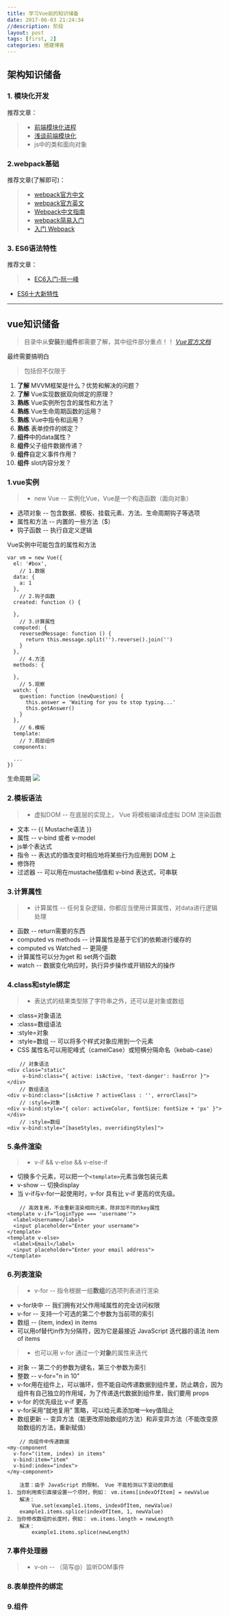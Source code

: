 ```yaml
---
title: 学习Vue前的知识储备
date: 2017-06-03 21:24:34
//description: 阶段
layout: post
tags: [first, 2]
categories: 搭建博客
---
```


## 架构知识储备

### 1. 模块化开发
推荐文章：
>* [前端模块化进程](https://www.zybuluo.com/wy/note/645263)
>* [浅谈前端模块化](http://imweb.io/topic/55994b358555272639cb031b)
>* js中的类和面向对象

### 2.webpack基础
推荐文章(了解即可)：
>* [webpack官方中文](https://doc.webpack-china.org/)
>* [webpack官方英文](https://webpack.github.io/docs/)
>* [Webpack中文指南](http://zhaoda.net/webpack-handbook/index.html)
>* [webpack简易入门](http://www.cnblogs.com/vajoy/p/4650467.html)
>* [入门 Webpack](https://segmentfault.com/a/1190000006178770)

### 3. ES6语法特性
推荐文章：
>* [EC6入门-阮一峰](http://es6.ruanyifeng.com/)
* [ES6十大新特性](http://www.alloyteam.com/2016/03/es6-front-end-developers-will-have-to-know-the-top-ten-properties/)

---
## vue知识储备
>目录中从**安装**到**组件**都需要了解，其中组件部分重点！！
[*Vue官方文档*](https://cn.vuejs.org/v2/guide/index.html)

最终需要搞明白
>包括但不仅限于
1. **了解** MVVM框架是什么？优势和解决的问题？
2. **了解** Vue实现数据双向绑定的原理？
3. **熟练** Vue实例所包含的属性和方法？
4. **熟练** Vue生命周期函数的运用？
5. **熟练** Vue中指令和运用？
6. **熟练** 表单控件的绑定？
7. **组件**中的data属性？
8. **组件**父子组件数据传递？
9. **组件**自定义事件作用？
10. **组件** slot内容分发？


### 1.vue实例
>* new Vue -- 实例化Vue，Vue是一个构造函数（面向对象）
* 选项对象 -- 包含数据、模板、挂载元素、方法、生命周期钩子等选项
* 属性和方法 -- 内置的一些方法（$）
* 钩子函数 -- 执行自定义逻辑

Vue实例中可能包含的属性和方法
```
var vm = new Vue({
  el: '#box',
    // 1.数据
  data: {
    a: 1
  },
    // 2.钩子函数
  created: function () {
    
  },
    // 3.计算属性
  computed: {
    reversedMessage: function () {
      return this.message.split('').reverse().join('')
    }
  },
    // 4.方法
  methods: {
  
  },
    // 5.观察
  watch: {
    question: function (newQuestion) {
      this.answer = 'Waiting for you to stop typing...'
      this.getAnswer()
    }
  },
    // 6.模板
  template: 
    // 7.局部组件
  components:
  
  ...
})
```
生命周期
![](https://cn.vuejs.org/images/lifecycle.png)
### 2.模板语法
>* 虚拟DOM -- 在底层的实现上， Vue 将模板编译成虚拟 DOM 渲染函数
* 文本 -- {{ Mustache语法 }}
* 属性 -- v-bind 或者 v-model
* js单个表达式
* 指令 -- 表达式的值改变时相应地将某些行为应用到 DOM 上
* 修饰符
* 过滤器 -- 可以用在mustache插值和 v-bind 表达式，可串联

### 3.计算属性
>* 计算属性 -- 任何复杂逻辑，你都应当使用计算属性，对data进行逻辑处理
* 函数 -- return需要的东西
* computed vs methods -- 计算属性是基于它们的依赖进行缓存的
* computed vs Watched -- 更简便
* 计算属性可以分为get 和 set两个函数
* watch -- 数据变化响应时，执行异步操作或开销较大的操作

### 4.class和style绑定
>* 表达式的结果类型除了字符串之外，还可以是对象或数组
* :class=对象语法
* :class=数组语法
* :style=对象
* :style=数组 -- 可以将多个样式对象应用到一个元素
* CSS 属性名可以用驼峰式（camelCase）或短横分隔命名（kebab-case）
```
    // 对象语法
<div class="static"
     v-bind:class="{ active: isActive, 'text-danger': hasError }">
</div>
    // 数组语法
<div v-bind:class="[isActive ? activeClass : '', errorClass]">
    // :style=对象
<div v-bind:style="{ color: activeColor, fontSize: fontSize + 'px' }"></div>
    // :style=数组
<div v-bind:style="[baseStyles, overridingStyles]">
```
### 5.条件渲染
>* v-if && v-else && v-else-if
* 切换多个元素，可以把一个`<template>`元素当做包装元素
* v-show -- 切换display
* 当 v-if与v-for一起使用时，v-for 具有比 v-if 更高的优先级。

```
    // 高效复用，不会重新渲染相同元素，除非加不同的key属性
<template v-if="loginType === 'username'">
  <label>Username</label>
  <input placeholder="Enter your username">
</template>
<template v-else>
  <label>Email</label>
  <input placeholder="Enter your email address">
</template>
```
### 6.列表渲染
>* v-for -- 指令根据一组**数组**的选项列表进行渲染
* v-for块中 -- 我们拥有对父作用域属性的完全访问权限
* v-for -- 支持一个可选的第二个参数为当前项的索引
* 数组 -- (item, index) in items
* 可以用of替代in作为分隔符，因为它是最接近 JavaScript 迭代器的语法 item of items
>* 也可以用 v-for 通过一个**对象**的属性来迭代
* 对象 -- 第二个的参数为键名，第三个参数为索引
* 整数 -- v-for="n in 10"
* v-for用在组件上，可以循环，但不能自动传递数据到组件里，防止耦合，因为组件有自己独立的作用域，为了传递迭代数据到组件里，我们要用 props
* v-for 的优先级比 v-if 更高
* v-for采用“就地复用” 策略，可以给元素添加唯一key值阻止
* 数组更新 -- 变异方法（能更改原始数组的方法）和非变异方法（不能改变原始数组的方法，重新赋值）


```
    // 向组件中传递数据
<my-component
  v-for="(item, index) in items"
  v-bind:item="item"
  v-bind:index="index">
</my-component>

    注意：由于 JavaScript 的限制， Vue 不能检测以下变动的数组
1. 当你利用索引直接设置一个项时，例如： vm.items[indexOfItem] = newValue
    解决：
        Vue.set(example1.items, indexOfItem, newValue)
    example1.items.splice(indexOfItem, 1, newValue)
2. 当你修改数组的长度时，例如： vm.items.length = newLength
    解决：
        example1.items.splice(newLength)
```


### 7.事件处理器
>* v-on -- （简写@）监听DOM事件

### 8.表单控件的绑定
### 9.组件